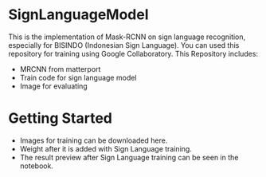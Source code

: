# SignLanguageModel
This is the implementation of Mask-RCNN on sign language recognition, especially for BISINDO (Indonesian Sign Language). You can used this repository for training using Google Collaboratory.
This Repository includes:
- MRCNN from matterport 
- Train code for sign language model
- Image for evaluating

# Getting Started
- Images for training can be downloaded here. 
- Weight after it is added with Sign Language training.
- The result preview after Sign Language training can be seen in the notebook.
